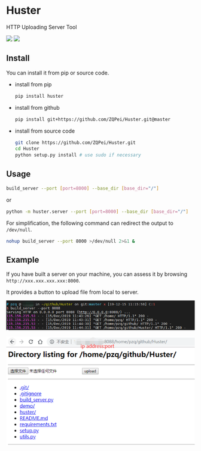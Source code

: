 # Huster

HTTP Uploading Server Tool


![](https://img.shields.io/badge/python2-passing-brightgreen)
![](https://img.shields.io/badge/python3-passing-brightgreen)


## Install

You can install it from pip or source code.

- install from pip

    ```bash
    pip install huster
    ```

- install from github
    ```bash
    pip install git+https://github.com/ZQPei/Huster.git@master
    ```

- install from source code

    ```bash
    git clone https://github.com/ZQPei/Huster.git
    cd Huster
    python setup.py install # use sudo if necessary
    ```


## Usage

```bash
build_server --port [port=8000] --base_dir [base_dir="/"]
```

or

```bash
python -m huster.server --port [port=8000] --base_dir [base_dir="/"]
```

For simplification, the following command can redirect the output to `/dev/null`.
```bash
nohup build_server --port 8000 >/dev/null 2>&1 &
```


## Example
If you have built a server on your machine, you can assess it by browsing `http://xxx.xxx.xxx.xxx:8000`. 

It provides a button to upload file from local to server.

![bash](./demo/huster_demo_bash.png)

![demo](./demo/huster_demo.png)



